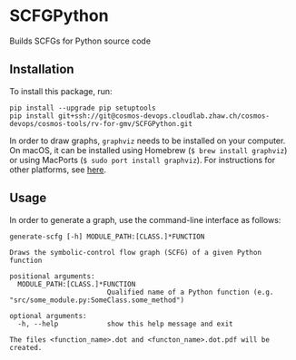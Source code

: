 # SCFGPython

Builds SCFGs for Python source code

## Installation

To install this package, run:

```
pip install --upgrade pip setuptools
pip install git+ssh://git@cosmos-devops.cloudlab.zhaw.ch/cosmos-devops/cosmos-tools/rv-for-gmv/SCFGPython.git
```

In order to draw graphs, `graphviz` needs to be installed on your computer. 
On macOS, it can be installed using Homebrew (`$ brew install graphviz`) or
using MacPorts (`$ sudo port install graphviz`). For instructions for other
platforms, see [here](https://www.graphviz.org/download/).

## Usage

In order to generate a graph, use the command-line interface as follows:

```
generate-scfg [-h] MODULE_PATH:[CLASS.]*FUNCTION

Draws the symbolic-control flow graph (SCFG) of a given Python function

positional arguments:
  MODULE_PATH:[CLASS.]*FUNCTION
                        Qualified name of a Python function (e.g. "src/some_module.py:SomeClass.some_method")

optional arguments:
  -h, --help            show this help message and exit

The files <function_name>.dot and <functon_name>.dot.pdf will be created.
```
